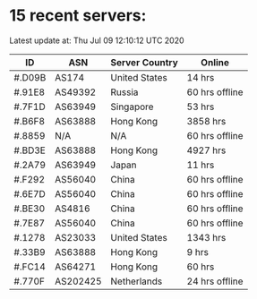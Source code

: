 # 15 recent servers:

Latest update at: Thu Jul 09 12:10:12 UTC 2020

| ID | ASN | Server Country | Online |
| -- | --- | -------------- | ------ |
| #.D09B | AS174 | United States | 14 hrs |
| #.91E8 | AS49392 | Russia | 60 hrs offline |
| #.7F1D | AS63949 | Singapore | 53 hrs |
| #.B6F8 | AS63888 | Hong Kong | 3858 hrs |
| #.8859 | N/A | N/A | 60 hrs offline |
| #.BD3E | AS63888 | Hong Kong | 4927 hrs |
| #.2A79 | AS63949 | Japan | 11 hrs |
| #.F292 | AS56040 | China | 60 hrs offline |
| #.6E7D | AS56040 | China | 60 hrs offline |
| #.BE30 | AS4816 | China | 60 hrs offline |
| #.7E87 | AS56040 | China | 60 hrs offline |
| #.1278 | AS23033 | United States | 1343 hrs |
| #.33B9 | AS63888 | Hong Kong | 9 hrs |
| #.FC14 | AS64271 | Hong Kong | 60 hrs |
| #.770F | AS202425 | Netherlands | 24 hrs offline |

